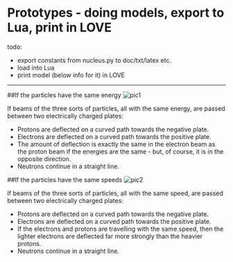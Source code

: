 # Prototypes - doing models, export to Lua, print in LOVE

todo:
- export constants from nucleus.py to doc/txt/latex etc.
- load into Lua
- print model (below info for it) in LOVE

**********************************************************************

##If the particles have the same energy
![pic1](http://www.chemguide.co.uk/atoms/properties/efield1.gif "Proton, Neutron, Electron + charged plates/same energy")

If beams of the three sorts of particles, all with the same energy, are
passed between two electrically charged plates:

- Protons are deflected on a curved path towards the negative plate.
- Electrons are deflected on a curved path towards the positive plate.
- The amount of deflection is exactly the same in the electron beam as 
  the proton beam if the energies are the same - but, of course, it is 
  in the opposite direction.
- Neutrons continue in a straight line.

##If the particles have the same speeds
![pic2](http://www.chemguide.co.uk/atoms/properties/efield2.gif "Proton, Neutron, Electron + charged plates/same speed")

If beams of the three sorts of particles, all with the same speed, are 
passed between two electrically charged plates:

- Protons are deflected on a curved path towards the negative plate.
- Electrons are deflected on a curved path towards the positive plate.
- If the electrons and protons are travelling with the same speed, then
  the lighter electrons are deflected far more strongly than the heavier
  protons.
- Neutrons continue in a straight line.
